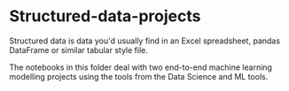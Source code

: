 # Structured-data-projects
Structured data is data you'd usually find in an Excel spreadsheet, pandas DataFrame or similar tabular style file.

The notebooks in this folder deal with two end-to-end machine learning modelling projects using the tools from the Data Science and ML tools.

